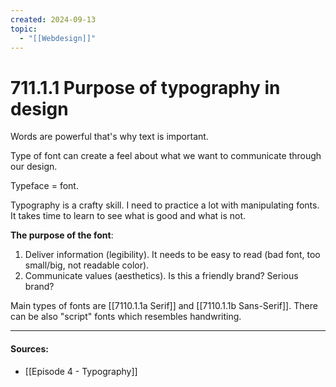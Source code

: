 ```yaml
---
created: 2024-09-13
topic:
  - "[[Webdesign]]"
---
```

# 711.1.1 Purpose of typography in design

Words are powerful that's why text is important.

Type of font can create a feel about what we want to communicate through our design.

Typeface = font.

Typography is a crafty skill. I need to practice a lot with manipulating fonts. It takes time to learn to see what is good and what is not.

**The purpose of the font**:
1. Deliver information (legibility). It needs to be easy to read (bad font, too small/big, not readable color).
2. Communicate values (aesthetics). Is this a friendly brand? Serious brand?

Main types of fonts are [[7110.1.1a Serif]] and [[7110.1.1b Sans-Serif]]. There can be also "script" fonts which resembles handwriting.


___
#### Sources:
- [[Episode 4 - Typography]]
